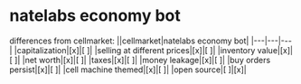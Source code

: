 # natelabs economy bot
differences from cellmarket:
||cellmarket|natelabs economy bot|
|---|---|---|
|capitalization|[x]|[ ]|
|selling at different prices|[x]|[ ]|
|inventory value|[x]|[ ]|
|net worth|[x]|[ ]|
|taxes|[x]|[ ]|
|money leakage|[x]|[ ]|
|buy orders persist|[x]|[ ]|
|cell machine themed|[x]|[ ]|
|open source|[ ]|[x]|
